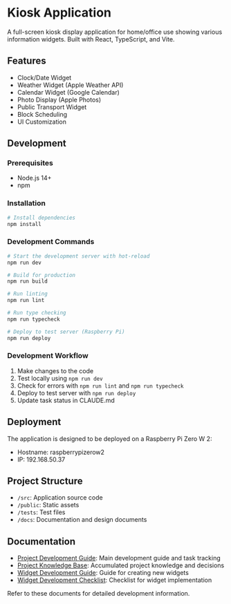 # Kiosk Application

A full-screen kiosk display application for home/office use showing various information widgets. Built with React, TypeScript, and Vite.

## Features

- Clock/Date Widget
- Weather Widget (Apple Weather API)
- Calendar Widget (Google Calendar)
- Photo Display (Apple Photos)
- Public Transport Widget
- Block Scheduling
- UI Customization

## Development

### Prerequisites

- Node.js 14+
- npm

### Installation

```bash
# Install dependencies
npm install
```

### Development Commands

```bash
# Start the development server with hot-reload
npm run dev

# Build for production
npm run build

# Run linting
npm run lint

# Run type checking
npm run typecheck

# Deploy to test server (Raspberry Pi)
npm run deploy
```

### Development Workflow

1. Make changes to the code
2. Test locally using `npm run dev`
3. Check for errors with `npm run lint` and `npm run typecheck`
4. Deploy to test server with `npm run deploy`
5. Update task status in CLAUDE.md

## Deployment

The application is designed to be deployed on a Raspberry Pi Zero W 2:

- Hostname: raspberrypizerow2
- IP: 192.168.50.37

## Project Structure

- `/src`: Application source code
- `/public`: Static assets
- `/tests`: Test files
- `/docs`: Documentation and design documents

## Documentation

- [Project Development Guide](CLAUDE.md): Main development guide and task tracking
- [Project Knowledge Base](PROJECT_KNOWLEDGE.md): Accumulated project knowledge and decisions
- [Widget Development Guide](docs/WIDGET_DEVELOPMENT_GUIDE.md): Guide for creating new widgets
- [Widget Development Checklist](docs/WIDGET_DEVELOPMENT_CHECKLIST.md): Checklist for widget implementation

Refer to these documents for detailed development information.